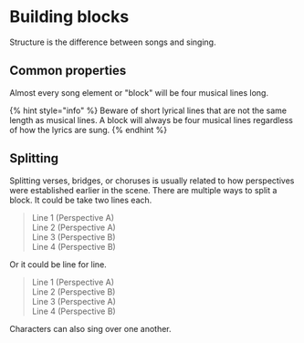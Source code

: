 # Building blocks

Structure is the difference between songs and singing.

## Common properties

Almost every song element or "block" will be four musical lines long.

{% hint style="info" %}
Beware of short lyrical lines that are not the same length as musical lines. A block will always be four musical lines regardless of how the lyrics are sung.
{% endhint %}

## Splitting

Splitting verses, bridges, or choruses is usually related to how perspectives were established earlier in the scene. There are multiple ways to split a block. It could be take two lines each.

> Line 1 \(Perspective A\)  
> Line 2 \(Perspective A\)  
> Line 3 \(Perspective B\)  
> Line 4 \(Perspective B\)

Or it could be line for line.

> Line 1 \(Perspective A\)  
> Line 2 \(Perspective B\)  
> Line 3 \(Perspective A\)  
> Line 4 \(Perspective B\)

Characters can also sing over one another.

